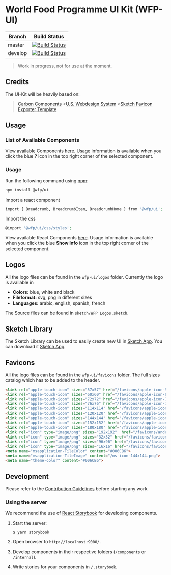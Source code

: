 # World Food Programme UI Kit (WFP-UI)

| Branch  | Build Status                                                                                     |
| ------- | ------------------------------------------------------------------------------------------------ |
| master  | [![Build Status](https://travis-ci.org/wfp/ui.svg?branch=master)](https://travis-ci.org/wfp/ui)  |
| develop | [![Build Status](https://travis-ci.org/wfp/ui.svg?branch=develop)](https://travis-ci.org/wfp/ui) |

> Work in progress, not for use at the moment.

## Credits

The UI-Kit will be heavily based on:

> [Carbon Components](https://github.com/carbon-design-system/carbon-components) >[U.S. Webdesign System](https://designsystem.digital.gov/page-templates/#landing-page) >[Sketch Favicon Exporter Template](https://github.com/frederik-jacques/sketch-favicon-exporter-template)

## Usage

### List of Available Components

View available Components [here](http://ui.wfp.org). Usage information is available when you click the blue **?** icon in the top right corner of the selected component.

### Usage

Run the following command using [npm](https://www.npmjs.com/):

```bash
npm install @wfp/ui
```

Import a react component

```bash
import { Breadcrumb, BreadcrumbItem, BreadcrumbHome } from '@wfp/ui';
```

Import the css

```bash
@import '@wfp/ui/css/styles';
```

View available React Components [here](http://pydev.wfp.org:8282/). Usage information is available when you click the blue **Show Info** icon in the top right corner of the selected component.

## Logos

All the logo files can be found in the `wfp-ui/logos` folder.
Currently the logo is available in

- **Colors:** blue, white and black
- **Fileformat:** svg, png in different sizes
- **Languages:** arabic, english, spanish, french

The Source files can be found in `sketch/WFP Logos.sketch`.

## Sketch Library

The Sketch Library can be used to easily create new UI in [Sketch App](https://www.sketchapp.com/).
You can download it [Sketch App](https://www.sketchapp.com/).

## Favicons

All the logo files can be found in the `wfp-ui/favicons` folder.
The full sizes catalog which has to be added to the header.

```html
<link rel="apple-touch-icon" sizes="57x57" href="/favicons/apple-icon-57x57.png">
<link rel="apple-touch-icon" sizes="60x60" href="/favicons/apple-icon-60x60.png">
<link rel="apple-touch-icon" sizes="72x72" href="/favicons/apple-icon-72x72.png">
<link rel="apple-touch-icon" sizes="76x76" href="/favicons/apple-icon-76x76.png">
<link rel="apple-touch-icon" sizes="114x114" href="/favicons/apple-icon-114x114.png">
<link rel="apple-touch-icon" sizes="120x120" href="/favicons/apple-icon-120x120.png">
<link rel="apple-touch-icon" sizes="144x144" href="/favicons/apple-icon-144x144.png">
<link rel="apple-touch-icon" sizes="152x152" href="/favicons/apple-icon-152x152.png">
<link rel="apple-touch-icon" sizes="180x180" href="/favicons/apple-icon-180x180.png">
<link rel="icon" type="image/png" sizes="192x192"  href="/favicons/android-icon-192x192.png">
<link rel="icon" type="image/png" sizes="32x32" href="/favicons/favicon-32x32.png">
<link rel="icon" type="image/png" sizes="96x96" href="/favicons/favicon-96x96.png">
<link rel="icon" type="image/png" sizes="16x16" href="/favicons/favicon-16x16.png">
<meta name="msapplication-TileColor" content="#006CB6">
<meta name="msapplication-TileImage" content="/ms-icon-144x144.png">
<meta name="theme-color" content="#006CB6">
```

## Development

Please refer to the [Contribution Guidelines](./.github/CONTRIBUTING.md) before starting any work.

### Using the server

We recommend the use of [React Storybook](https://github.com/storybooks/react-storybook) for developing components.

1.  Start the server:

    ```
    $ yarn storybook
    ```

2.  Open browser to `http://localhost:9000/`.

3.  Develop components in their respective folders (`/components` or `/internal`).

4.  Write stories for your components in `/.storybook`.
